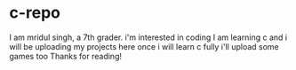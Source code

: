 # c-repo
I am mridul singh, a 7th grader. i'm interested in coding
I am learning c and i will be uploading my projects here
once i will learn c fully i'll upload some games too
Thanks for reading!

